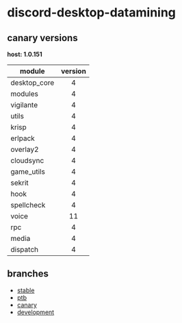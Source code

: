 # discord-desktop-datamining

## canary versions

**host: 1.0.151**

| module | version |
| ------ | :-----: |
| desktop_core | 4 |
| modules | 4 |
| vigilante | 4 |
| utils | 4 |
| krisp | 4 |
| erlpack | 4 |
| overlay2 | 4 |
| cloudsync | 4 |
| game_utils | 4 |
| sekrit | 4 |
| hook | 4 |
| spellcheck | 4 |
| voice | 11 |
| rpc | 4 |
| media | 4 |
| dispatch | 4 |

## branches

- [stable](https://github.com/OpenAsar/discord-desktop-datamining/tree/stable)
- [ptb](https://github.com/OpenAsar/discord-desktop-datamining/tree/ptb)
- [canary](https://github.com/OpenAsar/discord-desktop-datamining/tree/canary)
- [development](https://github.com/OpenAsar/discord-desktop-datamining/tree/development)